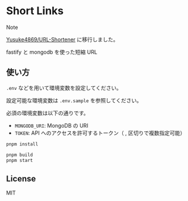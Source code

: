 # Short Links

<!-- prettier-ignore -->
> [!NOTE]
> [Yusuke4869/URL-Shortener](https://github.com/Yusuke4869/URL-Shortener) に移行しました。

fastify と mongodb を使った短縮 URL

## 使い方

`.env` などを用いて環境変数を設定してください。

設定可能な環境変数は `.env.sample` を参照してください。

必須の環境変数は以下の通りです。

- `MONGODB_URI`: MongoDB の URI
- `TOKEN`: API へのアクセスを許可するトークン（ , 区切りで複数指定可能）

```sh
pnpm install
```

```sh
pnpm build
pnpm start
```

## License

MIT
